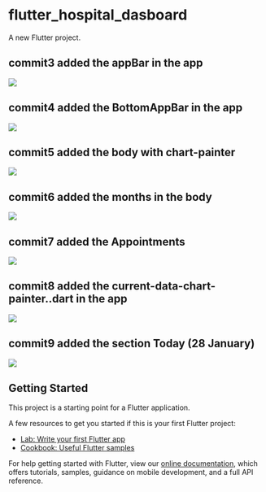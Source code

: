 # flutter_hospital_dasboard

A new Flutter project.

## commit3 added the appBar in the app

![](images/commit3%20added%20the%20appBar%20in%20the%20app.png)

## commit4 added the BottomAppBar in the app

![](images/commi4%20added%20the%20BottomAppBar%20in%20the%20app.png)

## commit5 added the body with chart-painter

![](images/commi5%20added%20the%20body%20with%20chart-painter.png)

## commit6 added the months in the body

![](images/commi6%20added%20the%20months%20in%20the%20body.png)

## commit7 added the Appointments

![](images/commi7%20added%20the%20Appointments.png)

## commit8 added the current-data-chart-painter..dart in the app

![](images/commi8%20added%20the%20current-data-chart-painter..dart%20in%20the%20app.png)

## commit9 added the section Today (28 January)

![](images/commi9%20added%20the%20section%20Today%20(28%20January).png)





## Getting Started

This project is a starting point for a Flutter application.

A few resources to get you started if this is your first Flutter project:

- [Lab: Write your first Flutter app](https://flutter.dev/docs/get-started/codelab)
- [Cookbook: Useful Flutter samples](https://flutter.dev/docs/cookbook)

For help getting started with Flutter, view our
[online documentation](https://flutter.dev/docs), which offers tutorials,
samples, guidance on mobile development, and a full API reference.
